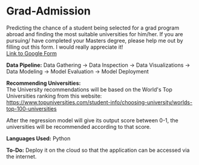 # Grad-Admission
Predicting the chance of a student being selected for a grad program abroad and finding the most suitable universities for him/her. If you are pursuing/ have completed your Masters degree, please help me out by filling out this form. I would really appreciate it! <br>
[Link to Google Form](https://forms.gle/QrmPsCYtRF5Xjfco8)

**Data Pipeline:** Data Gathering -> Data Inspection -> Data Visualizations -> Data Modeling -> Model Evaluation -> Model Deployment

**Recommending Universities:** <br>
The University recommendations will be based on the World's Top Universities ranking from this website: <br>
https://www.topuniversities.com/student-info/choosing-university/worlds-top-100-universities

After the regression model will give its output score between 0-1, the universities will be recommended according to that score.

**Languages Used:** Python

**To-Do:** Deploy it on the cloud so that the application can be accessed via the internet.
